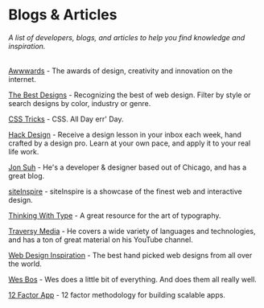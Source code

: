 # Blogs & Articles
###### A list of developers, blogs, and articles to help you find knowledge and inspiration.

[Awwwards](https://www.awwwards.com/) - The awards of design, creativity and innovation on the internet.

[The Best Designs](https://www.thebestdesigns.com/) - Recognizing the best of web design. Filter by style or search designs by color, industry or genre.

[CSS Tricks](https://css-tricks.com/) - CSS. All Day err' Day.

[Hack Design](https://hackdesign.org/) - Receive a design lesson in your inbox each week, hand crafted by a design pro. Learn at your own pace, and apply it to your real life work.

[Jon Suh](https://jonsuh.com/) - He's a developer & designer based out of Chicago, and has a great blog.

[siteInspire](https://www.siteinspire.com/) - siteInspire is a showcase of the finest web and interactive design.

[Thinking With Type](http://thinkingwithtype.com/) - A great resource for the art of typography.

[Traversy Media](http://www.traversymedia.com/) - He covers a wide variety of languages and technologies, and has a ton of great material on his YouTube channel.

[Web Design Inspiration](http://www.webdesign-inspiration.com/) - The best hand picked web designs from all over the world.

[Wes Bos](http://wesbos.com/) - Wes does a little bit of everything. And does them all really well.

[12 Factor App](https://12factor.net/) - 12 factor methodology for building scalable apps.
